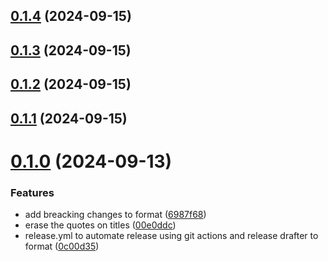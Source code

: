 ## [0.1.4](https://github.com/LeandroColombo111/Releases/compare/v0.1.3...v0.1.4) (2024-09-15)



## [0.1.3](https://github.com/LeandroColombo111/Releases/compare/v0.1.2...v0.1.3) (2024-09-15)



## [0.1.2](https://github.com/LeandroColombo111/Releases/compare/v0.1.1...v0.1.2) (2024-09-15)



## [0.1.1](https://github.com/LeandroColombo111/Releases/compare/v0.1.0...v0.1.1) (2024-09-15)



# [0.1.0](https://github.com/LeandroColombo111/Releases/compare/0c00d354fc58078e50e7a9ecaa7a99038adfe69b...v0.1.0) (2024-09-13)


### Features

* add breacking changes to format ([6987f68](https://github.com/LeandroColombo111/Releases/commit/6987f685e69562c72b06d0923e6fb309e7626337))
* erase the quotes on titles ([00e0ddc](https://github.com/LeandroColombo111/Releases/commit/00e0ddc92e9d2ae7108001c05b5b7261ecb03fe0))
* release.yml to automate release using git actions and release drafter to format ([0c00d35](https://github.com/LeandroColombo111/Releases/commit/0c00d354fc58078e50e7a9ecaa7a99038adfe69b))




